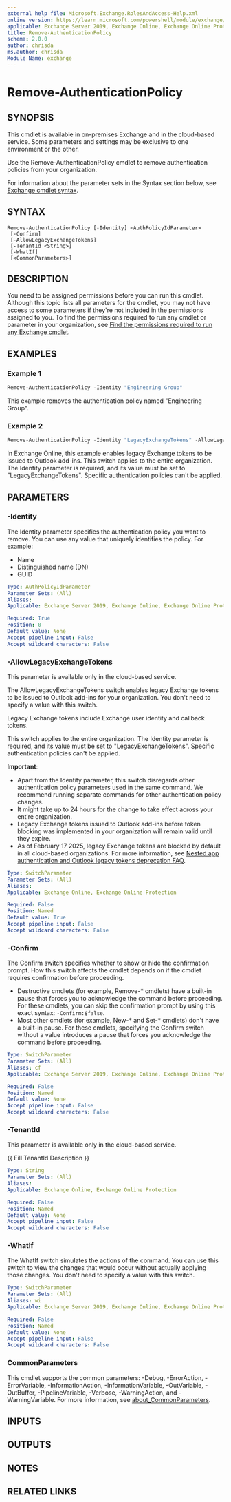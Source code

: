 ```yaml
---
external help file: Microsoft.Exchange.RolesAndAccess-Help.xml
online version: https://learn.microsoft.com/powershell/module/exchange/remove-authenticationpolicy
applicable: Exchange Server 2019, Exchange Online, Exchange Online Protection
title: Remove-AuthenticationPolicy
schema: 2.0.0
author: chrisda
ms.author: chrisda
Module Name: exchange
---
```


# Remove-AuthenticationPolicy

## SYNOPSIS
This cmdlet is available in on-premises Exchange and in the cloud-based service. Some parameters and settings may be exclusive to one environment or the other.

Use the Remove-AuthenticationPolicy cmdlet to remove authentication policies from your organization.

For information about the parameter sets in the Syntax section below, see [Exchange cmdlet syntax](https://learn.microsoft.com/powershell/exchange/exchange-cmdlet-syntax).

## SYNTAX

```
Remove-AuthenticationPolicy [-Identity] <AuthPolicyIdParameter>
 [-Confirm]
 [-AllowLegacyExchangeTokens]
 [-TenantId <String>]
 [-WhatIf]
 [<CommonParameters>]
```

## DESCRIPTION
You need to be assigned permissions before you can run this cmdlet. Although this topic lists all parameters for the cmdlet, you may not have access to some parameters if they're not included in the permissions assigned to you. To find the permissions required to run any cmdlet or parameter in your organization, see [Find the permissions required to run any Exchange cmdlet](https://learn.microsoft.com/powershell/exchange/find-exchange-cmdlet-permissions).

## EXAMPLES

### Example 1
```powershell
Remove-AuthenticationPolicy -Identity "Engineering Group"
```

This example removes the authentication policy named "Engineering Group".

### Example 2
```powershell
Remove-AuthenticationPolicy -Identity "LegacyExchangeTokens" -AllowLegacyExchangeTokens
```

In Exchange Online, this example enables legacy Exchange tokens to be issued to Outlook add-ins. This switch applies to the entire organization. The Identity parameter is required, and its value must be set to "LegacyExchangeTokens". Specific authentication policies can't be applied.

## PARAMETERS

### -Identity
The Identity parameter specifies the authentication policy you want to remove. You can use any value that uniquely identifies the policy. For example:

- Name
- Distinguished name (DN)
- GUID

```yaml
Type: AuthPolicyIdParameter
Parameter Sets: (All)
Aliases:
Applicable: Exchange Server 2019, Exchange Online, Exchange Online Protection

Required: True
Position: 0
Default value: None
Accept pipeline input: False
Accept wildcard characters: False
```

### -AllowLegacyExchangeTokens
This parameter is available only in the cloud-based service.

The AllowLegacyExchangeTokens switch enables legacy Exchange tokens to be issued to Outlook add-ins for your organization. You don't need to specify a value with this switch.

Legacy Exchange tokens include Exchange user identity and callback tokens.

This switch applies to the entire organization. The Identity parameter is required, and its value must be set to "LegacyExchangeTokens". Specific authentication policies can't be applied.

**Important**:

- Apart from the Identity parameter, this switch disregards other authentication policy parameters used in the same command. We recommend running separate commands for other authentication policy changes.
- It might take up to 24 hours for the change to take effect across your entire organization.
- Legacy Exchange tokens issued to Outlook add-ins before token blocking was implemented in your organization will remain valid until they expire.
- As of February 17 2025, legacy Exchange tokens are blocked by default in all cloud-based organizations. For more information, see [Nested app authentication and Outlook legacy tokens deprecation FAQ](https://learn.microsoft.com/office/dev/add-ins/outlook/faq-nested-app-auth-outlook-legacy-tokens#what-is-the-timeline-for-shutting-down-legacy-exchange-online-tokens).

```yaml
Type: SwitchParameter
Parameter Sets: (All)
Aliases:
Applicable: Exchange Online, Exchange Online Protection

Required: False
Position: Named
Default value: True
Accept pipeline input: False
Accept wildcard characters: False
```

### -Confirm
The Confirm switch specifies whether to show or hide the confirmation prompt. How this switch affects the cmdlet depends on if the cmdlet requires confirmation before proceeding.

- Destructive cmdlets (for example, Remove-\* cmdlets) have a built-in pause that forces you to acknowledge the command before proceeding. For these cmdlets, you can skip the confirmation prompt by using this exact syntax: `-Confirm:$false`.
- Most other cmdlets (for example, New-\* and Set-\* cmdlets) don't have a built-in pause. For these cmdlets, specifying the Confirm switch without a value introduces a pause that forces you acknowledge the command before proceeding.

```yaml
Type: SwitchParameter
Parameter Sets: (All)
Aliases: cf
Applicable: Exchange Server 2019, Exchange Online, Exchange Online Protection

Required: False
Position: Named
Default value: None
Accept pipeline input: False
Accept wildcard characters: False
```

### -TenantId
This parameter is available only in the cloud-based service.

{{ Fill TenantId Description }}

```yaml
Type: String
Parameter Sets: (All)
Aliases:
Applicable: Exchange Online, Exchange Online Protection

Required: False
Position: Named
Default value: None
Accept pipeline input: False
Accept wildcard characters: False
```

### -WhatIf
The WhatIf switch simulates the actions of the command. You can use this switch to view the changes that would occur without actually applying those changes. You don't need to specify a value with this switch.

```yaml
Type: SwitchParameter
Parameter Sets: (All)
Aliases: wi
Applicable: Exchange Server 2019, Exchange Online, Exchange Online Protection

Required: False
Position: Named
Default value: None
Accept pipeline input: False
Accept wildcard characters: False
```

### CommonParameters
This cmdlet supports the common parameters: -Debug, -ErrorAction, -ErrorVariable, -InformationAction, -InformationVariable, -OutVariable, -OutBuffer, -PipelineVariable, -Verbose, -WarningAction, and -WarningVariable. For more information, see [about_CommonParameters](https://go.microsoft.com/fwlink/p/?LinkID=113216).

## INPUTS

## OUTPUTS

## NOTES

## RELATED LINKS
